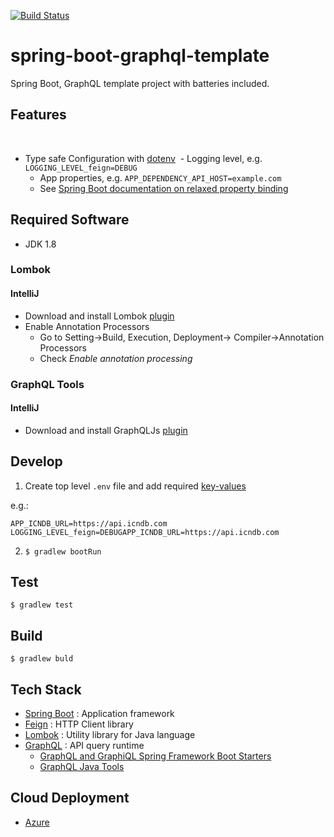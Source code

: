 [![Build Status](https://travis-ci.org/ctco-dev/spring-boot-graphql-template.svg?branch=master)](https://travis-ci.org/ctco-dev/spring-boot-graphql-template)

# spring-boot-graphql-template

Spring Boot, GraphQL template project with batteries included.

## Features
​
- Type safe Configuration with [dotenv](https://12factor.net/config)
  - Logging level, e.g. `LOGGING_LEVEL_feign=DEBUG`
  - App properties, e.g. `APP_DEPENDENCY_API_HOST=example.com`
  - See [Spring Boot documentation on relaxed property binding](https://docs.spring.io/spring-boot/docs/current/reference/html/boot-features-external-config.html#boot-features-external-config-relaxed-binding)

## Required Software
- JDK 1.8

### Lombok

#### IntelliJ 

- Download and install Lombok [plugin](https://plugins.jetbrains.com/plugin/6317-lombok-plugin)
- Enable Annotation Processors
  -  Go to Setting->Build, Execution, Deployment-> Compiler->Annotation Processors
  -  Check _Enable annotation processing_
  
### GraphQL Tools
  
#### IntelliJ

- Download and install GraphQLJs [plugin](https://plugins.jetbrains.com/plugin/8097-js-graphql)

## Develop

1. Create top level `.env` file and add required [key-values](https://docs.oracle.com/cd/E23095_01/Platform.93/ATGProgGuide/html/s0204propertiesfileformat01.html)

e.g.:
```
APP_ICNDB_URL=https://api.icndb.com
LOGGING_LEVEL_feign=DEBUGAPP_ICNDB_URL=https://api.icndb.com
```

2. `$ gradlew bootRun`

## Test

`$ gradlew test`

## Build

`$ gradlew buld`

## Tech Stack
- [Spring Boot](https://projects.spring.io/spring-boot/) : Application framework
- [Feign](https://github.com/OpenFeign/feign) : HTTP Client library
- [Lombok](https://projectlombok.org/features/index.html) : Utility library for Java language
- [GraphQL](http://graphql.org/learn/) : API query runtime
  - [GraphQL and GraphiQL Spring Framework Boot Starters](https://github.com/graphql-java/graphql-spring-boot)
  - [GraphQL Java Tools](https://github.com/graphql-java/graphql-java-tools)
  
## Cloud Deployment  

- [Azure](https://github.com/ctco-dev/spring-boot-graphql-template/blob/master/cloud/azure/README.md)

